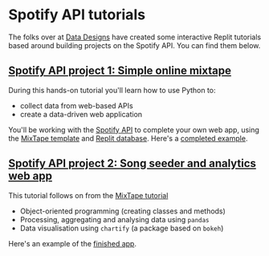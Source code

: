 # Spotify API tutorials

The folks over at [Data Designs](https://www.datadesigns.co.uk/contact) have created some interactive Replit tutorials based around building projects on the Spotify API. You can find them below.

## [Spotify API project 1: Simple online mixtape](https://mixtape-tutorial.datadesigns.repl.co/)

During this hands-on tutorial you'll learn how to use Python to:
 - collect data from web-based APIs
 - create a data-driven web application

You'll be working with the [Spotify API](https://developer.spotify.com/documentation/web-api/) to complete your own web app, using the [MixTape template](https://mixtape.datadesigns.repl.co/) and [Replit database](/misc/database). Here's a [completed example](https://mixtape-example.datadesigns.repl.co/).

## [Spotify API project 2: Song seeder and analytics web app](https://seeder-tutorial.datadesigns.repl.co/)

This tutorial follows on from the [MixTape tutorial](https://mixtape-tutorial.datadesigns.repl.co/)
 - Object-oriented programming (creating classes and methods)
 - Processing, aggregating and analysing data using `pandas`
 - Data visualisation using `chartify` (a package based on `bokeh`)

Here's an example of the [finished app](https://seeder.datadesigns.repl.co/).
